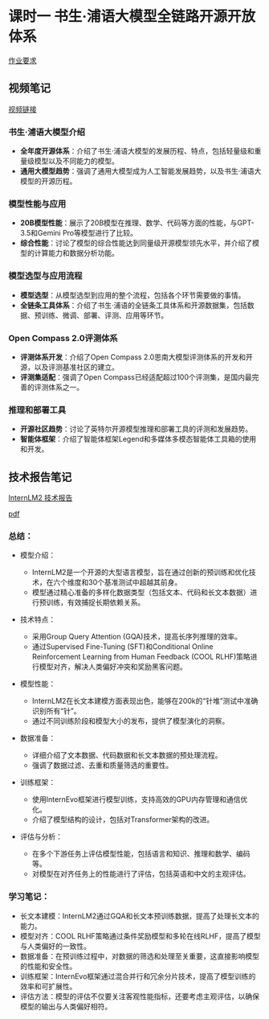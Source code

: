 # 课时一 书生·浦语大模型全链路开源开放体系

[作业要求](https://aicarrier.feishu.cn/wiki/Vv4swUFMni5DiMkcasUczUp9nid#LSBkd2cTHorhsAx5jZAcO0B3nqe)

## 视频笔记

[视频链接](https://www.bilibili.com/video/BV1Vx421X72D/)



### 书生·浦语大模型介绍
- **全年度开源体系**：介绍了书生·浦语大模型的发展历程、特点，包括轻量级和重量级模型以及不同能力的模型。
- **通用大模型趋势**：强调了通用大模型成为人工智能发展趋势，以及书生·浦语大模型的开源历程。

### 模型性能与应用
- **20B模型性能**：展示了20B模型在推理、数学、代码等方面的性能，与GPT-3.5和Gemini Pro等模型进行了比较。
- **综合性能**：讨论了模型的综合性能达到同量级开源模型领先水平，并介绍了模型的计算能力和数据分析功能。

### 模型选型与应用流程
- **模型选型**：从模型选型到应用的整个流程，包括各个环节需要做的事情。
- **全链条工具体系**：介绍了书生·浦语的全链条工具体系和开源数据集，包括数据、预训练、微调、部署、评测、应用等环节。

### Open Compass 2.0评测体系
- **评测体系开发**：介绍了Open Compass 2.0思南大模型评测体系的开发和开源，以及评测基准社区的建立。
- **评测集适配**：强调了Open Compass已经适配超过100个评测集，是国内最完善的评测体系之一。

### 推理和部署工具
- **开源社区趋势**：讨论了英特尔开源模型推理和部署工具的评测和发展趋势。
- **智能体框架**：介绍了智能体框架Legend和多媒体多模态智能体工具箱的使用和开发。



## 技术报告笔记

[InternLM2 技术报告](https://arxiv.org/pdf/2403.17297.pdf)

[pdf](2403.17297.pdf)

### 总结：

- 模型介绍：
   - InternLM2是一个开源的大型语言模型，旨在通过创新的预训练和优化技术，在六个维度和30个基准测试中超越其前身。
   - 模型通过精心准备的多样化数据类型（包括文本、代码和长文本数据）进行预训练，有效捕捉长期依赖关系。

- 技术特点：
    - 采用Group Query Attention (GQA)技术，提高长序列推理的效率。
    - 通过Supervised Fine-Tuning (SFT)和Conditional Online Reinforcement Learning from Human Feedback (COOL RLHF)策略进行模型对齐，解决人类偏好冲突和奖励黑客问题。

- 模型性能：
    - InternLM2在长文本建模方面表现出色，能够在200k的“针堆”测试中准确识别所有“针”。
    - 通过不同训练阶段和模型大小的发布，提供了模型演化的洞察。

- 数据准备：
    - 详细介绍了文本数据、代码数据和长文本数据的预处理流程。
    - 强调了数据过滤、去重和质量筛选的重要性。

- 训练框架：
    - 使用InternEvo框架进行模型训练，支持高效的GPU内存管理和通信优化。
    - 介绍了模型结构的设计，包括对Transformer架构的改进。

- 评估与分析：
    - 在多个下游任务上评估模型性能，包括语言和知识、推理和数学、编码等。
    - 对模型在对齐任务上的性能进行了评估，包括英语和中文的主观评估。

### 学习笔记：

- 长文本建模：InternLM2通过GQA和长文本预训练数据，提高了处理长文本的能力。
- 模型对齐：COOL RLHF策略通过条件奖励模型和多轮在线RLHF，提高了模型与人类偏好的一致性。
- 数据准备：在预训练过程中，对数据的筛选和处理至关重要，这直接影响模型的性能和安全性。
- 训练框架：InternEvo框架通过混合并行和冗余分片技术，提高了模型训练的效率和可扩展性。
- 评估方法：模型的评估不仅要关注客观性能指标，还要考虑主观评估，以确保模型的输出与人类偏好相符。